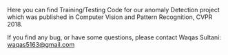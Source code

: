 Here you can find Training/Testing Code for our anomaly Detection project which was published in Computer Vision and Pattern Recognition, CVPR 2018.


If you find any bug, or have some questions, please contact Waqas Sultani: waqas5163@gmail.com

